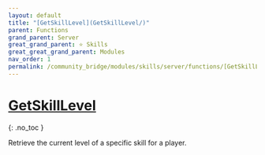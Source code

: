 ```yaml
---
layout: default
title: "[GetSkillLevel](GetSkillLevel/)"
parent: Functions
grand_parent: Server
great_grand_parent: ⭐ Skills
great_great_grand_parent: Modules
nav_order: 1
permalink: /community_bridge/modules/skills/server/functions/[GetSkillLevel](GetSkillLevel)/
---
```


# [GetSkillLevel](GetSkillLevel/)
{: .no_toc }

Retrieve the current level of a specific skill for a player.

#